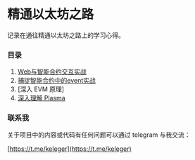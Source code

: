 精通以太坊之路
=============

记录在通往精通以太坊之路上的学习心得。

### 目录

1. [Web与智能合约交互实战](./web3-interact-with-Solidity/web3-interact-with-Solidity.md)
2. [捕捉智能合约中的event实战](./Solidity-event/Solidity-event.md)
3. [深入 EVM 原理]
4. [深入理解 Plasma ](./Plasma-in-depth/plasma-in-depth.md)

### 联系我

关于项目中的内容或代码有任何问题可以通过 telegram 与我交流：

[https://t.me/keleger](https://t.me/keleger)
